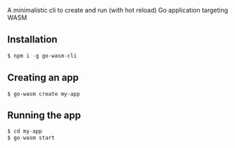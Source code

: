 A minimalistic cli to create and run (with hot reload) Go application targeting WASM

## Installation

```javascript
$ npm i -g go-wasm-cli
```

## Creating an app

```shell
$ go-wasm create my-app
```

## Running the app

```javascript
$ cd my-app
$ go-wasm start
```
